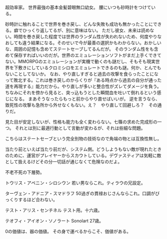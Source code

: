 超効率家。
世界最強の基本金髪碧眼無口幼女。
腰にいつも砂時計をつけている。

砂時計に触れることで世界を巻き戻し、どんな失敗も成功も無かったことにできる。癖でひっくり返してるが、別に意味はない。
ただし彼女、未来は読めない。時間を巻き戻した程度では世界のランダム性が失われないため、何度やりなおしても違う結果になる。そのせいで今が最善の選択かもわからない。おかしいな、周囲の記憶も含めてステートセーブしてるんだが。
そのランダム性をも含めて保存すればいいのだが。世界のエミュレーションソフトがまだ上手くできてない。MMORPGのエミュレーションが実機で動くのも謎だし、そもそも現実世界を下敷きにしているクロミシロをエミュレートできるのも謎。何か、とんでもないことしてないか。
なお、やり直しすぎると過去の攻撃を食らったことになって敗北する。これは巻き戻しのからくりが『ある時点から過去の自分が通った道を再現する』能力だから。やり直しが多いと整合性がズレてダメージを負う。ちなみにそれを傍から見ると、突っ込もうとした瞬間血を吐いて倒れるという感じになる。
まあそうなったらもっと前からやり直せばいいが。
逆を言うなら、致死性の攻撃も急所から外せなくもない。え？　やり直して回避しろ？　その通りだ。

見た目が安定しないが、性格も能力も全く変わらない。七篠の求めた完成形の一つ。
それとは別に最適行動として言動が変わるが、それは些細な問題。

こちらはステートセーブという完全別物の技術なので角端の物とは互換性無し。

当たり前といえば当たり前だが、システム側。どうしようもない敵が現れたときのために、運営がプレイヤーからスカウトしている。デヴァスティアは気軽に敵として扱えるけどその分一切話が通じなくて危険なのだよ。

不老不死の下層勢。



トウリス・アペニン・シロシウン
若い男ならこれ。ティラウの兄設定。

ターヴェン・アドニア・スマドラフ
50過ぎの貫禄おじさんならこれ。口調がびっくりするほど合わない。

テスト・アリス・センチネル
テスト用。十六歳。

テオフィ・アイオン・ソノラート
Sonolart
27歳。


0の価値は、器の価値。
その身で運べるからこそ、価値がある。
